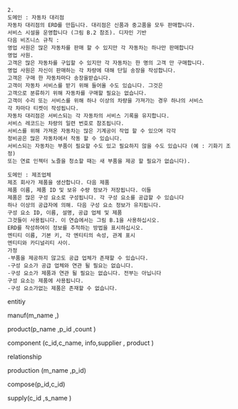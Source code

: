 ```

2.
도메인 : 자동차 대리점
자동차 대리점의 ERD를 만듭니다. 대리점은 신품과 중고품을 모두 판매합니다.
서비스 시설을 운영합니다 (그림 B.2 참조). 디자인 기반
다음 비즈니스 규칙 :
영업 사원은 많은 자동차를 판매 할 수 있지만 각 자동차는 하나만 판매합니다
영업 사원.
고객은 많은 자동차를 구입할 수 있지만 각 자동차는 한 명의 고객 만 구매합니다.
영업 사원은 자신이 판매하는 각 차량에 대해 단일 송장을 작성합니다.
고객은 구매 한 자동차마다 송장을받습니다.
고객이 자동차 서비스를 받기 위해 들어올 수도 있습니다. 그것은
고객으로 분류하기 위해 자동차를 구매할 필요는 없습니다.
고객이 수리 또는 서비스를 위해 하나 이상의 차량을 가져가는 경우 하나의 서비스
각 차마다 티켓이 작성됩니다.
자동차 대리점은 서비스되는 각 자동차의 서비스 기록을 유지합니다.
서비스 레코드는 차량의 일련 번호로 참조됩니다.
서비스를 위해 가져온 자동차는 많은 기계공이 작업 할 수 있으며 각각
정비공은 많은 자동차에서 작동 할 수 있습니다.
서비스되는 자동차는 부품이 필요할 수도 있고 필요하지 않을 수도 있습니다 (예 : 기화기 조정)
또는 연료 인젝터 노즐을 청소할 때는 새 부품을 제공 할 필요가 없습니다).
```



```
도메인 : 제조업체
제조 회사가 제품을 생산합니다. 다음 제품
제품 이름, 제품 ID 및 보유 수량 정보가 저장됩니다. 이들
제품은 많은 구성 요소로 구성됩니다. 각 구성 요소를 공급할 수 있습니다
하나 이상의 공급자에 의해. 다음 구성 요소 정보가 유지됩니다.
구성 요소 ID, 이름, 설명, 공급 업체 및 제품
그것들이 사용됩니다. 이 연습에서는 그림 B.1을 사용하십시오.
ERD를 작성하여이 정보를 추적하는 방법을 표시하십시오.
엔티티 이름, 기본 키, 각 엔티티의 속성, 관계 표시
엔티티와 카디널리티 사이.
가정
-부품을 제공하지 않고도 공급 업체가 존재할 수 있습니다.
-구성 요소가 공급 업체와 연관 될 필요는 없습니다.
-구성 요소가 제품과 연관 될 필요는 없습니다. 전부는 아닙니다
구성 요소는 제품에 사용됩니다.
-구성 요소가없는 제품은 존재할 수 없습니다.
```

entitiy

manuf(m_name ,)

product(p_name ,p_id ,count )

component (c_id,c_name, info,supplier , product )

relationship 

production (m_name ,p_id)

compose(p_id,c_id)

supply(c_id ,s_name )